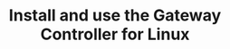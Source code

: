 ---
title: "Install and use the Gateway Controller for Linux"
linkTitle: "Linux Gateway Controller"
weight: 50
description: >
 Create gateways and routing structures on Linux hosts
---